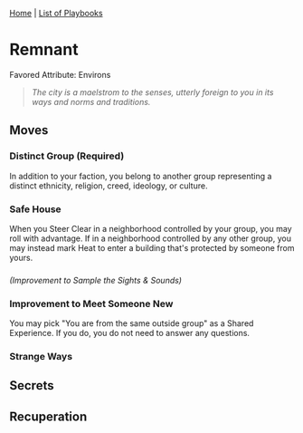 [Home](../index.md) | [List of Playbooks](../index.md#Playbooks)

# Remnant
Favored Attribute: Environs

> *The city is a maelstrom to the senses, utterly foreign to you in its ways and norms and traditions.*

## Moves

### Distinct Group (Required)
In addition to your faction, you belong to another group representing a distinct ethnicity, religion, creed, ideology, or culture.

### Safe House
When you Steer Clear in a neighborhood controlled by your group, you may roll with advantage.
If in a neighborhood controlled by any other group, you may instead mark Heat to enter a building that's protected by someone from yours.

### 
*(Improvement to Sample the Sights & Sounds)*



### Improvement to Meet Someone New
You may pick "You are from the same outside group" as a Shared Experience. If you do, you do not need to answer any questions.

### Strange Ways

## Secrets
## Recuperation